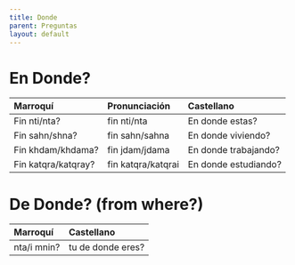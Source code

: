 ```yaml
---
title: Donde
parent: Preguntas
layout: default
---
```


# En Donde?

| Marroquí            | Pronunciación      | Castellano           |
|:--------------------|:-------------------|:---------------------|
| Fin nti/nta?        | fin nti/nta        | En donde estas?      |
| Fin sahn/shna?      | fin sahn/sahna     | En donde viviendo?   |
| Fin khdam/khdama?   | fin jdam/jdama     | En donde trabajando? |
| Fin katqra/katqray? | fin katqra/katqrai | En donde estudiando? |


# De Donde? (from where?)

| Marroquí    | Castellano        |
|:------------|:------------------|
| nta/i mnin? | tu de donde eres? |
